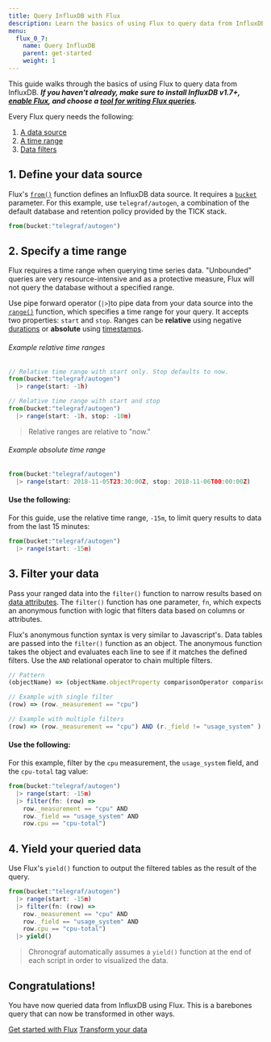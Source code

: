 ```yaml
---
title: Query InfluxDB with Flux
description: Learn the basics of using Flux to query data from InfluxDB.
menu:
  flux_0_7:
    name: Query InfluxDB
    parent: get-started
    weight: 1
---
```


This guide walks through the basics of using Flux to query data from InfluxDB.
_**If you haven't already, make sure to install InfluxDB v1.7+, [enable Flux](/flux/v0.7/introduction/installation),
and choose a [tool for writing Flux queries](/flux/v0.7/introduction/getting-started#tools-for-working-with-flux).**_

Every Flux query needs the following:

1. [A data source](#1-define-your-data-source)
2. [A time range](#2-specify-a-time-range)
3. [Data filters](#3-filter-your-data)


## 1. Define your data source
Flux's [`from()`](/flux/v0.7/functions/inputs/from) function defines an InfluxDB data source.
It requires a [`bucket`](/flux/v0.7/introduction/getting-started/#buckets) parameter.
For this example, use `telegraf/autogen`, a combination of the default database and retention policy provided by the TICK stack.

```js
from(bucket:"telegraf/autogen")
```

## 2. Specify a time range
Flux requires a time range when querying time series data.
"Unbounded" queries are very resource-intensive and as a protective measure,
Flux will not query the database without a specified range.

Use pipe forward operator (`|>`)to pipe data from your data source into the [`range()`](/flux/v0.7/functions/transformations/range)
function, which specifies a time range for your query.
It accepts two properties: `start` and `stop`.
Ranges can be **relative** using negative [durations](#) or **absolute** using [timestamps](#).

###### Example relative time ranges
```js
// Relative time range with start only. Stop defaults to now.
from(bucket:"telegraf/autogen")
  |> range(start: -1h)

// Relative time range with start and stop
from(bucket:"telegraf/autogen")
  |> range(start: -1h, stop: -10m)
```

> Relative ranges are relative to "now."

###### Example absolute time range
```js
from(bucket:"telegraf/autogen")
  |> range(start: 2018-11-05T23:30:00Z, stop: 2018-11-06T00:00:00Z)
```

#### Use the following:
For this guide, use the relative time range, `-15m`, to limit query results to data from the last 15 minutes:

```js
from(bucket:"telegraf/autogen")
  |> range(start: -15m)
```

## 3. Filter your data
Pass your ranged data into the `filter()` function to narrow results based on
[data attributes](/flux/v0.7/introduction/getting-started/#flat-schemas).
The `filter()` function has one parameter, `fn`, which expects an anonymous function
with logic that filters data based on columns or attributes.

Flux's anonymous function syntax is very similar to Javascript's.
Data tables are passed into the `filter()` function as an object.
The anonymous function takes the object and evaluates each line to see if it matches the defined filters.
Use the `AND` relational operator to chain multiple filters.

```js
// Pattern
(objectName) => (objectName.objectProperty comparisonOperator comparisonExpression)

// Example with single filter
(row) => (row._measurement == "cpu")

// Example with multiple filters
(row) => (row._measurement == "cpu") AND (r._field != "usage_system" )
```

#### Use the following:
For this example, filter by the `cpu` measurement, the `usage_system` field, and the `cpu-total` tag value:

```js
from(bucket:"telegraf/autogen")
  |> range(start: -15m)
  |> filter(fn: (row) =>
    row._measurement == "cpu" AND
    row._field == "usage_system" AND
    row.cpu == "cpu-total")
```

## 4. Yield your queried data
Use Flux's `yield()` function to output the filtered tables as the result of the query.

```js
from(bucket:"telegraf/autogen")
  |> range(start: -15m)
  |> filter(fn: (row) =>
    row._measurement == "cpu" AND
    row._field == "usage_system" AND
    row.cpu == "cpu-total")
  |> yield()
```

> Chronograf automatically assumes a `yield()` function at the end of each script in order to visualized the data.

## Congratulations!
You have now queried data from InfluxDB using Flux.
This is a barebones query that can now be transformed in other ways.

<div class="page-nav-btns">
  <a class="btn prev" href="/flux/v0.7/introduction/getting-started/">Get started with Flux</a>
  <a class="btn next" href="/flux/v0.7/introduction/getting-started/transform-data/">Transform your data</a>
</div>
